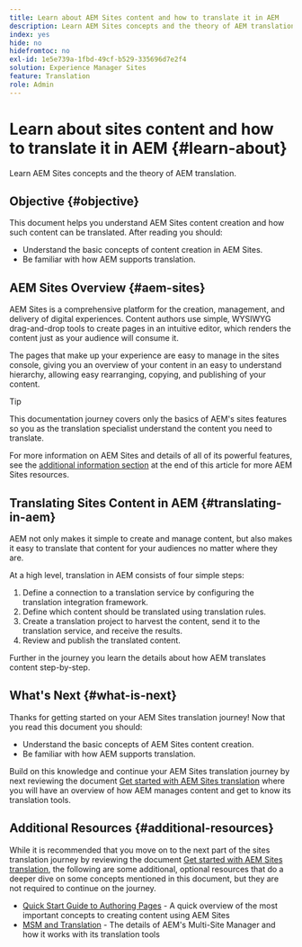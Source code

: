 ```yaml
---
title: Learn about AEM Sites content and how to translate it in AEM
description: Learn AEM Sites concepts and the theory of AEM translation.
index: yes
hide: no
hidefromtoc: no
exl-id: 1e5e739a-1fbd-49cf-b529-335696d7e2f4
solution: Experience Manager Sites
feature: Translation
role: Admin
---
```

# Learn about sites content and how to translate it in AEM {#learn-about}

Learn AEM Sites concepts and the theory of AEM translation.

## Objective {#objective}

This document helps you understand AEM Sites content creation and how such content can be translated. After reading you should:

* Understand the basic concepts of content creation in AEM Sites.
* Be familiar with how AEM supports translation.

## AEM Sites Overview {#aem-sites}

AEM Sites is a comprehensive platform for the creation, management, and delivery of digital experiences. Content authors use simple, WYSIWYG drag-and-drop tools to create pages in an intuitive editor, which renders the content just as your audience will consume it.

The pages that make up your experience are easy to manage in the sites console, giving you an overview of your content in an easy to understand hierarchy, allowing easy rearranging, copying, and publishing of your content.

>[!TIP]
>
>This documentation journey covers only the basics of AEM's sites features so you as the translation specialist understand the content you need to translate.
>
>For more information on AEM Sites and details of all of its powerful features, see the [additional information section](#additional-information) at the end of this article for more AEM Sites resources.

## Translating Sites Content in AEM {#translating-in-aem}

AEM not only makes it simple to create and manage content, but also makes it easy to translate that content for your audiences no matter where they are.

At a high level, translation in AEM consists of four simple steps:

1. Define a connection to a translation service by configuring the translation integration framework.
1. Define which content should be translated using translation rules.
1. Create a translation project to harvest the content, send it to the translation service, and receive the results.
1. Review and publish the translated content.


Further in the journey you learn the details about how AEM translates content step-by-step.

## What's Next {#what-is-next}

Thanks for getting started on your AEM Sites translation journey! Now that you read this document you should:

* Understand the basic concepts of AEM Sites content creation.
* Be familiar with how AEM supports translation.

Build on this knowledge and continue your AEM Sites translation journey by next reviewing the document [Get started with AEM Sites translation](getting-started.md) where you will have an overview of how AEM manages content and get to know its translation tools.

## Additional Resources {#additional-resources}

While it is recommended that you move on to the next part of the sites translation journey by reviewing the document [Get started with AEM Sites translation](getting-started.md), the following are some additional, optional resources that do a deeper dive on some concepts mentioned in this document, but they are not required to continue on the journey.

* [Quick Start Guide to Authoring Pages](/help/sites-cloud/authoring/quick-start.md) - A quick overview of the most important concepts to creating content using AEM Sites
* [MSM and Translation](/help/sites-cloud/administering/msm-and-translation.md) - The details of AEM's Multi-Site Manager and how it works with its translation tools
